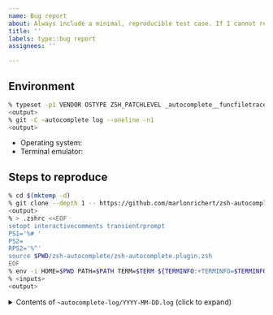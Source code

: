 ```yaml
---
name: Bug report
about: Always include a minimal, reproducible test case. If I cannot reproduce it, then I cannot fix it!
title: ''
labels: type::bug report
assignees: ''

---
```



## Environment
<!-- Run the code below and share the output. -->
```zsh
% typeset -p1 VENDOR OSTYPE ZSH_PATCHLEVEL _autocomplete__funcfiletrace
<output>
% git -C ~autocomplete log --oneline -n1
<output>
```

* Operating system: <!-- for example, 'macOS Ventura 13.4' or 'Ubuntu 22.04.2 LTS' -->
* Terminal emulator: <!-- for example, 'Terminal.app' or 'Konsole' -->


## Steps to reproduce
<!-- Update the code below to create a test case that demonstrates the problem
in an isolated environment. -->
```zsh
% cd $(mktemp -d)
% git clone --depth 1 -- https://github.com/marlonrichert/zsh-autocomplete.git
<output>
% > .zshrc <<EOF
setopt interactivecomments transientrprompt
PS1='%# '
PS2=
RPS2='%^'
source $PWD/zsh-autocomplete/zsh-autocomplete.plugin.zsh
EOF
% env -i HOME=$PWD PATH=$PATH TERM=$TERM ${TERMINFO:+TERMINFO=$TERMINFO} zsh -d
% <inputs>
<output>
```

<details>
<summary>Contents of <code>~autocomplete-log/YYYY-MM-DD.log</code> (click to expand)</summary>
<pre>
<!-- Replace this line with the contents of the above log file. -->
</pre>
</details>
